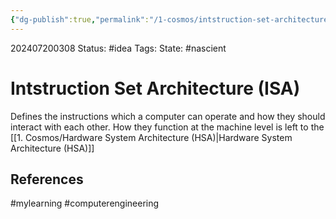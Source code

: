 ```yaml
---
{"dg-publish":true,"permalink":"/1-cosmos/intstruction-set-architecture-isa/","created":"2025-01-22T11:17:14.178-05:00","updated":"2024-07-20T03:08:26.465-04:00"}
---
```



202407200308
Status: #idea
Tags: 
State: #nascient
# Intstruction Set Architecture (ISA)

Defines the instructions which a computer can operate and how they should interact with each other. How they function at the machine level is left to the [[1. Cosmos/Hardware System Architecture (HSA)\|Hardware System Architecture (HSA)]]

## References


#mylearning #computerengineering